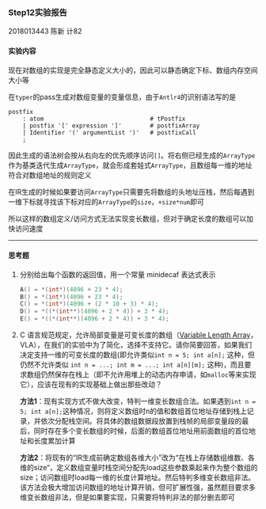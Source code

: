 ### Step12实验报告

2018013443 陈新 计82

#### 实验内容

现在对数组的实现是完全静态定义大小的，因此可以静态确定下标、数组内存空间大小等

在`typer`的pass生成对数组变量的变量信息，由于`Antlr4`的识别语法写的是

```
postfix
	: atom								# tPostfix
	| postfix '[' expression ']'		# postfixArray
	| Identifier '(' argumentList ')'	# postfixCall
	;
```

因此生成的语法树会按从右向左的优先顺序访问`[]`。将右侧已经生成的`ArrayType`作为基类迭代生成`ArrayType`，就会形成套娃式`ArrayType`，且数组每一维的地址符合对数组地址的规则定义

在IR生成的时候如果要访问`ArrayType`只需要先将数组的头地址压栈，然后每遇到一维下标就寻找该下标对应的`ArrayType`的`size`，`+size*num`即可



所以这样的数组定义/访问方式无法实现变长数组，但对于确定长度的数组可以加快访问速度

---------------------

#### 思考题

1. 分别给出每个函数的返回值，用一个常量 minidecaf 表达式表示

   ```C++
   A() = *(int*)(4096 + 23 * 4);
   B() = *(int*)(4096 + 23 * 4);
   C() = *(int*)(4096 + (2 * 10 + 3) * 4);
   D() = *((*(int**)(4096 + 2 * 4)) + 3 * 4);
   E() = *((*(int**)(4096 + 2 * 4)) + 3 * 4);
   ```

   

2. C 语言规范规定，允许局部变量是可变长度的数组（[Variable Length Array](https://en.wikipedia.org/wiki/Variable-length_array)，VLA），在我们的实验中为了简化，选择不支持它。请你简要回答，如果我们决定支持一维的可变长度的数组(即允许类似`int n = 5; int a[n];` 这种，但仍然不允许类似 `int n = ...; int m = ...; int a[n][m];` 这种)，而且要求数组仍然保存在栈上（即不允许用堆上的动态内存申请，如`malloc`等来实现它），应该在现有的实现基础上做出那些改动？

   

   **方法1**：现有实现方式不做大改变，特判一维变长数组合法。如果遇到`int n = 5; int a[n];`这种情况，则将定义数组时n的值和数组首位地址存储到栈上记录，并依次分配栈空间。将具体的数组数据段放置到栈帧的局部变量段的最后，同时存在多个变长数组的时候，后面的数组首位地址用前面数组的首位地址和长度累加计算

   **方法2**：将现有的“IR生成前确定数组各维大小”改为“在栈上存储数组维数、各维的size“，定义数组变量时栈空间分配先load这些参数乘起来作为整个数组的size；访问数组时load每一维的长度计算地址。然后特判多维变长数组非法。该方法会极大增加访问数组的地址计算开销，但可扩展性强，虽然题目要求多维变长数组非法，但是如果要实现，只需要将特判非法的部分删去即可
